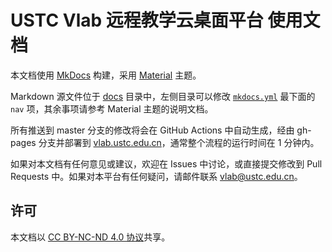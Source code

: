 # USTC Vlab 远程教学云桌面平台 使用文档

本文档使用 [MkDocs][mkdocs] 构建，采用 [Material][mkdocs-material] 主题。

Markdown 源文件位于 [docs](docs) 目录中，左侧目录可以修改 [`mkdocs.yml`](mkdocs.yml) 最下面的 `nav` 项，其余事项请参考 Material 主题的说明文档。

所有推送到 master 分支的修改将会在 GitHub Actions 中自动生成，经由 gh-pages 分支并部署到 [vlab.ustc.edu.cn](https://vlab.ustc.edu.cn/docs/)，通常整个流程的运行时间在 1 分钟内。

如果对本文档有任何意见或建议，欢迎在 Issues 中讨论，或直接提交修改到 Pull Requests 中。如果对本平台有任何疑问，请邮件联系 [vlab@ustc.edu.cn](mailto:v%6c%61b@ustc.edu.cn)。

## 许可

本文档以 [CC BY-NC-ND 4.0 协议](https://creativecommons.org/licenses/by-nc-nd/4.0/)共享。


  [mkdocs]: https://www.mkdocs.org/
  [mkdocs-material]: https://squidfunk.github.io/mkdocs-material/
